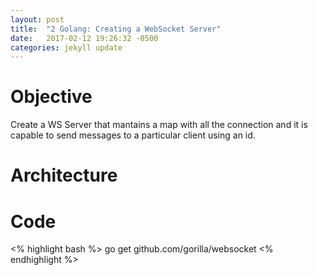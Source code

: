 ```yaml
---
layout: post
title:  "2 Golang: Creating a WebSocket Server"
date:   2017-02-12 19:26:32 -0500
categories: jekyll update
---
```


# Objective

Create a WS Server that mantains a map with all the connection and it is capable to send messages to a particular client using an id.

# Architecture

# Code

<% highlight bash %>
go get github.com/gorilla/websocket
<% endhighlight %>